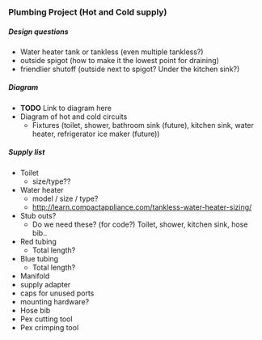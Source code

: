 ### Plumbing Project (Hot and Cold supply)

##### Design questions
 - Water heater tank or tankless (even multiple tankless?)
 - outside spigot (how to make it the lowest point for draining)
 - friendlier shutoff (outside next to spigot? Under the kitchen sink?)

##### Diagram
 - **TODO** Link to diagram here
 - Diagram of hot and cold circuits
   - Fixtures (toilet, shower, bathroom sink (future), kitchen sink, water heater, refrigerator ice maker (future))

##### Supply list
 - Toilet
   - size/type??
 - Water heater
   - model / size / type?
   - http://learn.compactappliance.com/tankless-water-heater-sizing/
 - Stub outs?
    - Do we need these? (for code?) Toilet, shower, kitchen sink, hose bib..
 - Red tubing
   - Total length?
 - Blue tubing
    - Total length?
 - Manifold
  - supply adapter
  - caps for unused ports
  - mounting hardware?
 - Hose bib
 - Pex cutting tool
 - Pex crimping tool
